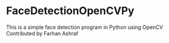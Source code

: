 # FaceDetectionOpenCVPy
This is a simple face detection program in Python using OpenCV
Contributed by Farhan Ashraf
